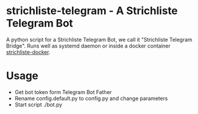 # strichliste-telegram - A Strichliste Telegram Bot
A python script for a Strichliste Telegram Bot, we call it "Strichliste Telegram Bridge". Runs well as systemd daemon or inside a docker container [strichliste-docker](https://github.com/Westwoodlabs/strichliste-docker).

# Usage
- Get bot token form Telegram Bot Father
- Rename config.default.py to config.py and change parameters
- Start script ./bot.py
